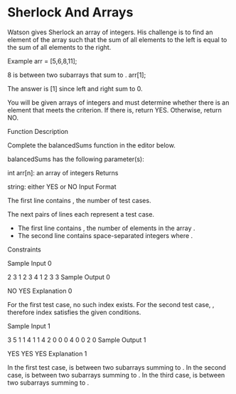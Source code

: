 # Sherlock And Arrays

Watson gives Sherlock an array of integers. His challenge is to find an element of the array such that the sum of all elements to the left is equal to the sum of all elements to the right.

Example
arr = [5,6,8,11];

8 is between two subarrays that sum to .
arr[1];

The answer is [1] since left and right sum to 0.

You will be given arrays of integers and must determine whether there is an element that meets the criterion. If there is, return YES. Otherwise, return NO.

Function Description

Complete the balancedSums function in the editor below.

balancedSums has the following parameter(s):

int arr[n]: an array of integers
Returns

string: either YES or NO
Input Format

The first line contains , the number of test cases.

The next  pairs of lines each represent a test case.
- The first line contains , the number of elements in the array .
- The second line contains  space-separated integers  where .

Constraints





Sample Input 0

2
3
1 2 3
4
1 2 3 3
Sample Output 0

NO
YES
Explanation 0

For the first test case, no such index exists.
For the second test case, , therefore index  satisfies the given conditions.

Sample Input 1

3
5
1 1 4 1 1
4
2 0 0 0
4
0 0 2 0 
Sample Output 1

YES
YES
YES
Explanation 1

In the first test case,  is between two subarrays summing to .
In the second case,  is between two subarrays summing to .
In the third case,  is between two subarrays summing to .
